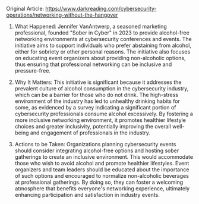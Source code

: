 Original Article: https://www.darkreading.com/cybersecurity-operations/networking-without-the-hangover

1) What Happened:
Jennifer VanAntwerp, a seasoned marketing professional, founded "Sober in Cyber" in 2023 to provide alcohol-free networking environments at cybersecurity conferences and events. The initiative aims to support individuals who prefer abstaining from alcohol, either for sobriety or other personal reasons. The initiative also focuses on educating event organizers about providing non-alcoholic options, thus ensuring that professional networking can be inclusive and pressure-free.

2) Why It Matters:
This initiative is significant because it addresses the prevalent culture of alcohol consumption in the cybersecurity industry, which can be a barrier for those who do not drink. The high-stress environment of the industry has led to unhealthy drinking habits for some, as evidenced by a survey indicating a significant portion of cybersecurity professionals consume alcohol excessively. By fostering a more inclusive networking environment, it promotes healthier lifestyle choices and greater inclusivity, potentially improving the overall well-being and engagement of professionals in the industry.

3) Actions to be Taken:
Organizations planning cybersecurity events should consider integrating alcohol-free options and hosting sober gatherings to create an inclusive environment. This would accommodate those who wish to avoid alcohol and promote healthier lifestyles. Event organizers and team leaders should be educated about the importance of such options and encouraged to normalize non-alcoholic beverages at professional gatherings. By doing so, they can foster a welcoming atmosphere that benefits everyone's networking experience, ultimately enhancing participation and satisfaction in industry events.